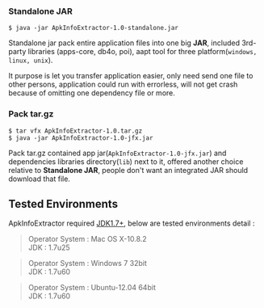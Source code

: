 
### Standalone JAR

    $ java -jar ApkInfoExtractor-1.0-standalone.jar

Standalone jar pack entire application files into one big **JAR**, included 3rd-party libraries (apps-core, db4o, poi),
aapt tool for three platform(`windows, linux, unix`).

It purpose is let you transfer application easier, only need send one file to other persons,
application could run with errorless, will not get crash because of omitting one dependency file or more.

### Pack tar.gz

    $ tar vfx ApkInfoExtractor-1.0.tar.gz
    $ java -jar ApkInfoExtractor-1.0-jfx.jar

Pack tar.gz contained app jar(`ApkInfoExtractor-1.0-jfx.jar`) and dependencies libraries directory(`lib`) next to it,
offered another choice relative to **Standalone JAR**, people don't want an integrated JAR should download that file.

## Tested Environments

ApkInfoExtractor required [JDK1.7+](http://www.oracle.com/technetwork/java/javase/downloads/jdk7-downloads-1880260.html),
below are tested environments detail :

> Operator System : Mac OS X-10.8.2 <br/> JDK : 1.7u25

> Operator System : Windows 7 32bit <br/> JDK : 1.7u60

> Operator System : Ubuntu-12.04 64bit <br/> JDK : 1.7u60

